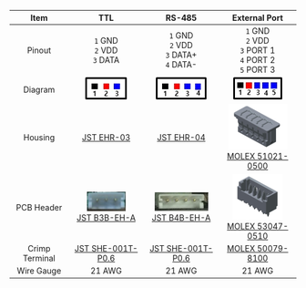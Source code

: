 
|Item|TTL|RS-485|External Port|
|:---:|:---:|:---:|:---:|
|Pinout|`1` GND<br>`2` VDD<br>`3` DATA|`1` GND<br>`2` VDD<br>`3` DATA+<br>`4` DATA-|`1` GND<br>`2` VDD<br>`3` PORT 1<br>`4` PORT 2<br>`5` PORT 3|
|Diagram|![](/assets/images/dxl/jst_b3beha_diagram.png)|![](/assets/images/dxl/jst_b4beha_diagram.png)|![](/assets/images/dxl/molex_5304705_diagram.png)|
|Housing|[JST EHR-03]|[JST EHR-04]|![](/assets/images/dxl/molex_510210500.png)<br />[MOLEX 51021-0500]|
|PCB Header|![](/assets/images/dxl/jst_b3beha.png)<br />[JST B3B-EH-A]|![](/assets/images/dxl/jst_b4beha.png)<br />[JST B4B-EH-A]|![](/assets/images/dxl/molex_530470510.png)<br />[MOLEX 53047-0510]|
|Crimp Terminal|[JST SHE-001T-P0.6]|[JST SHE-001T-P0.6]|[MOLEX 50079-8100]|
|Wire Gauge|21 AWG|21 AWG|21 AWG|

[JST EHR-03]: http://www.jst-mfg.com/product/pdf/eng/eEH.pdf
[JST EHR-04]: http://www.jst-mfg.com/product/pdf/eng/eEH.pdf
[JST B3B-EH-A]: http://www.jst-mfg.com/product/pdf/eng/eEH.pdf
[JST B4B-EH-A]: http://www.jst-mfg.com/product/pdf/eng/eEH.pdf
[JST SHE-001T-P0.6]: http://www.jst-mfg.com/product/pdf/eng/eEH.pdf
[MOLEX 51021-0500]: http://www.molex.com/molex/products/datasheet.jsp?part=active/0510210500_CRIMP_HOUSINGS.xml
[MOLEX 53047-0510]: http://www.molex.com/molex/products/datasheet.jsp?part=active/0530470510_PCB_HEADERS.xml
[MOLEX 50079-8100]: http://www.molex.com/molex/products/datasheet.jsp?part=active/0500798100_CRIMP_TERMINALS.xml
